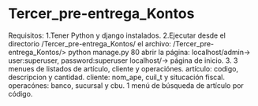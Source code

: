 # Tercer_pre-entrega_Kontos
Requisitos:
1.Tener Python y django instalados.
2.Ejecutar desde el directorio /Tercer_pre-entrega_Kontos/ el archivo:
  /Tercer_pre-entrega_Kontos/> python manage.py 80
  abrir la página: localhost/admin-> user:superuser, password:superuser
	localhost/-> página de inicio.
3. 3 menues de listados de artículo, cliente y operaciónes.
   artículo: codigo, descripcion y cantidad.
   cliente: nom_ape, cuil_t y situcación fiscal.
   operacónes: banco, sucursal y cbu.
   1 menú de búsqueda de artículo por código.
